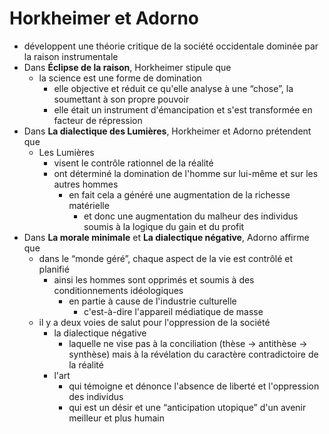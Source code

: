 # Horkheimer et Adorno

- développent une théorie critique de la société occidentale dominée par la raison instrumentale
- Dans __**Éclipse de la raison**__, Horkheimer stipule que
  - la science est une forme de domination
    - elle objective et réduit ce qu'elle analyse à une “chose”, la soumettant à son propre pouvoir
    - elle était un instrument d'émancipation et s'est transformée en facteur de répression
- Dans __**La dialectique des Lumières**__, Horkheimer et Adorno prétendent que
  - Les Lumières
    - visent le contrôle rationnel de la réalité
    - ont déterminé la domination de l'homme sur lui-même et sur les autres hommes
      - en fait cela a généré une augmentation de la richesse matérielle
        - et donc une augmentation du malheur des individus soumis à la logique du gain et du profit
- Dans __**La morale minimale**__ et __**La dialectique négative**__, Adorno affirme que
  - dans le “monde géré”, chaque aspect de la vie est contrôlé et planifié
    - ainsi les hommes sont opprimés et soumis à des conditionnements idéologiques
      - en partie à cause de l'industrie culturelle
        - c'est-à-dire l'appareil médiatique de masse
  - il y a deux voies de salut pour l'oppression de la société
    - la dialectique négative
      - laquelle ne vise pas à la conciliation (thèse → antithèse → synthèse) mais à la révélation du caractère contradictoire de la réalité
    - l'art
      - qui témoigne et dénonce l'absence de liberté et l'oppression des individus
      - qui est un désir et une “anticipation utopique” d'un avenir meilleur et plus humain